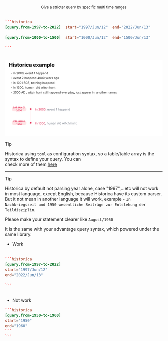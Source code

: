 <div align="center">  
<sub>  
Give a stricter query by specific multi time ranges  
</sub>  
</div>  
  
````toml  
  
```historica  
[query.from-1997-to-2022]  start="1997/Jun/12"  end="2022/Jun/13"    
    
[query.from-1000-to-1500]  start="1000/Jun/12"  end="1500/Jun/13"  
  
```  
  
````  
  
![](images/.README_images/historica_query_example.png)  
  
> [!tip]  
> Historica using `toml` as configuration syntax, so a table/table array is the syntax to define your query. You can  
> check more of them [here](https://toml.io/en/v1.0.0#table)

---

>[!tip]
>Historica by default not parsing year alone, case "1997",...etc will not work in most language, except English, because Historica have its  custom parser. But it not mean in another language it will work, example - `In Nachkriegszeit und 1950 wesentliche Beiträge zur Entstehung der Teildisziplin`. 
>
>Please make your statement clearer like `August/1950`
>
>It is the same with your advantage query syntax, which powered under the same library. 
>

 - Work
````toml  
  
```historica  
[query.from-1997-to-2022] 
start="1997/Jun/12"
end="2022/Jun/13"
  
```  
  
````  
- Not work
````toml
```historica
[query.from-1950-to-1960]
start="1950"
end="1960"
```
```
